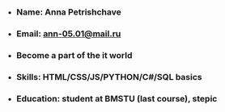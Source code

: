 * ### Name: Anna Petrishchave
* ### Email: ann-05.01@mail.ru
* ### Become a part of the it world
* ### Skills: HTML/CSS/JS/PYTHON/C#/SQL basics
* ### Education: student at BMSTU (last course), stepic